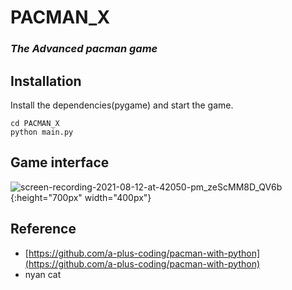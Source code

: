 # PACMAN_X
### _The Advanced pacman game_

## Installation
Install the dependencies(pygame) and start the game.
```
cd PACMAN_X
python main.py
```

## Game interface
![screen-recording-2021-08-12-at-42050-pm_zeScMM8D_QV6b](https://user-images.githubusercontent.com/78857103/129166065-cfdea769-edf3-4cd3-86fd-db4c6fe9c778.gif){:height="700px" width="400px"}

## Reference
* [https://github.com/a-plus-coding/pacman-with-python](https://github.com/a-plus-coding/pacman-with-python)
* nyan cat
